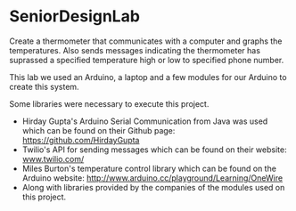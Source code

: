 # SeniorDesignLab
Create a thermometer that communicates with a computer and graphs the temperatures. Also sends messages indicating the thermometer has suprassed a specified temperature high or low to specified phone number.

This lab we used an Arduino, a laptop and a few modules for our Arduino to create this system.

Some libraries were necessary to execute this project.

- Hirday Gupta's Arduino Serial Communication from Java was used which can be found on their Github page: https://github.com/HirdayGupta
- Twilio's API for sending messages which can be found on their website: www.twilio.com/
- Miles Burton's temperature control library which can be found on the Arduino website: http://www.arduino.cc/playground/Learning/OneWire
- Along with libraries provided by the companies of the modules used on this project.
